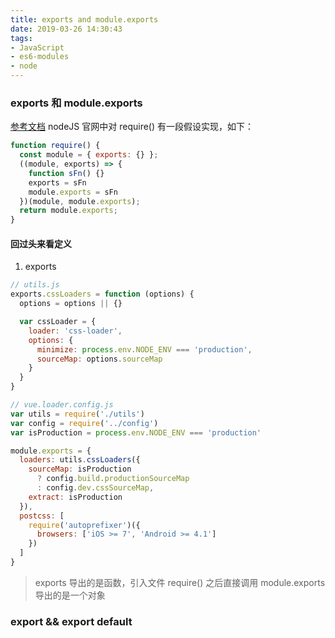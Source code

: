 ```yaml
---
title: exports and module.exports
date: 2019-03-26 14:30:43
tags:
- JavaScript
- es6-modules
- node
---
```

### exports 和 module.exports
[参考文档](http://nodejs.cn/api/modules.html#modules_exports_shortcut)
nodeJS 官网中对 require() 有一段假设实现，如下：
```JavaScript
function require() {
  const module = { exports: {} };
  ((module, exports) => {
    function sFn() {}
    exports = sFn
    module.exports = sFn
  })(module, module.exports);
  return module.exports;
}
```
#### 回过头来看定义
1.  exports
```JavaScript
// utils.js
exports.cssLoaders = function (options) {
  options = options || {}

  var cssLoader = {
    loader: 'css-loader',
    options: {
      minimize: process.env.NODE_ENV === 'production',
      sourceMap: options.sourceMap
    }
  }
}

// vue.loader.config.js
var utils = require('./utils')
var config = require('../config')
var isProduction = process.env.NODE_ENV === 'production'

module.exports = {
  loaders: utils.cssLoaders({
    sourceMap: isProduction
      ? config.build.productionSourceMap
      : config.dev.cssSourceMap,
    extract: isProduction
  }),
  postcss: [
    require('autoprefixer')({
      browsers: ['iOS >= 7', 'Android >= 4.1']
    })
  ]
}
```
> exports 导出的是函数，引入文件 require() 之后直接调用
> module.exports 导出的是一个对象

### export && export default
